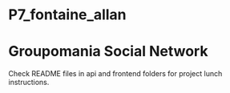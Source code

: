 # P7_fontaine_allan

# Groupomania Social Network # 
Check README files in api and frontend folders for project lunch instructions.